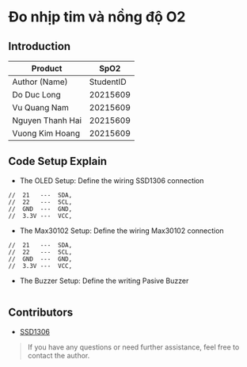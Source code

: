 
# Đo nhịp tim và nồng độ O2

## Introduction

| Product            | SpO2                  |
| -------------------| ----------|
| Author (Name)      | StudentID |
| Do Duc Long        | 20215609  |
| Vu Quang Nam       | 20215609  |
| Nguyen Thanh Hai   | 20215609  |
| Vuong Kim Hoang    | 20215609  |


## Code Setup Explain

- The OLED Setup: Define the wiring SSD1306 connection
```
//  21   ---  SDA,
//  22   ---  SCL,
//  GND  ---  GND,
//  3.3V ---  VCC,
```

- The Max30102 Setup: Define the wiring Max30102 connection
```
//  21   ---  SDA,
//  22   ---  SCL,
//  GND  ---  GND,
//  3.3V ---  VCC,
```

- The Buzzer Setup: Define the writing Pasive Buzzer
```
```


## Contributors

- [SSD1306](https://randomnerdtutorials.com/esp32-ssd1306-oled-display-arduino-ide/)

> If you have any questions or need further assistance, feel free to contact the author.
